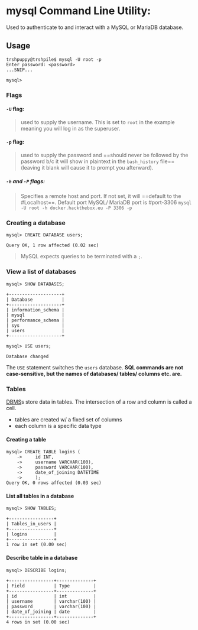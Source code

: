 
# mysql Command Line Utility:
Used to authenticate to and interact with a MySQL or MariaDB database.
## Usage
```shell
trshpuppy@trshpile$ mysql -U root -p
Enter password: <password>
...SNIP...

mysql>
```
### Flags
#### `-U` flag:
> used to supply the username. This is set to `root` in the example meaning you will log in as the superuser.
#### `-p` flag:
> used to supply the password and ==should never be followed by the password b/c it will show in plaintext in the `bash_history` file== (leaving it blank will cause it to prompt you afterward).
#####  `-h` and `-P` flags:
> Specifies a remote host and port. If not set, it will ==default to the #Localhost==. Default port MySQL/ MariaDB port is #port-3306
> `mysql -U root -h docker.hackthebox.eu -P 3306 -p`
### Creating a database
``` shell
mysql> CREATE DATABASE users;

Query OK, 1 row affected (0.02 sec)
```
> MySQL expects queries to be terminated with a `;`.
### View a list of databases
```shell
mysql> SHOW DATABASES;

+--------------------+
| Database           |
+--------------------+
| information_schema |
| mysql              |
| performance_schema |
| sys                |
| users              |
+--------------------+

mysql> USE users;

Database changed
```
The `USE` statement switches the `users` database.
**SQL commands are not case-sensitive, but the names of databases/ tables/ columns etc. are.**
### Tables
[DBMS](../../coding/databases/DBMS.md)s store data in tables. The intersection of a row and column is called a cell.
- tables are created w/ a fixed set of columns
- each column is a specific data type
#### Creating a table
``` shell
mysql> CREATE TABLE logins (
    ->     id INT,
    ->     username VARCHAR(100),
    ->     password VARCHAR(100),
    ->     date_of_joining DATETIME
    ->     );
Query OK, 0 rows affected (0.03 sec)
```
#### List all tables in a database
```shell
mysql> SHOW TABLES;

+-----------------+
| Tables_in_users |
+-----------------+
| logins          |
+-----------------+
1 row in set (0.00 sec)
```
#### Describe table in a database
```shell
mysql> DESCRIBE logins;

+-----------------+--------------+
| Field           | Type         |
+-----------------+--------------+
| id              | int          |
| username        | varchar(100) |
| password        | varchar(100) |
| date_of_joining | date         |
+-----------------+--------------+
4 rows in set (0.00 sec)
```